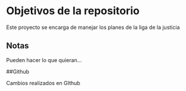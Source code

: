# Objetivos de la repositorio

Este proyecto se encarga de manejar los planes de la liga de la justicia


## Notas
Pueden hacer lo que quieran...

##Github

Cambios realizados en GIthub
